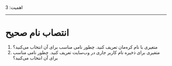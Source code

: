 اهمیت: 3

---

# انتصاب نام صحیح

1. متغیری با نام کره‌مان تعریف کنید. چطور نامی مناسب برای آن انتخاب می‌کنید؟
2. متغیری برای ذخیره نام کاربر جاری در وب‌سایت تعریف کنید. چطور نامی مناسب برای آن انتخاب می‌کنید؟

